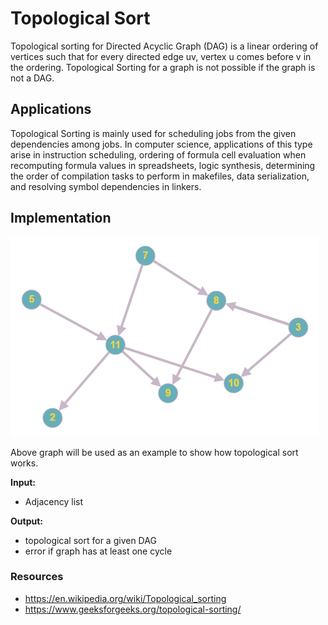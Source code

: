 # Topological Sort
Topological sorting for Directed Acyclic Graph (DAG) is a linear ordering of vertices such that for every directed edge uv, vertex u comes before v in the ordering. Topological Sorting for a graph is not possible if the graph is not a DAG.

## Applications
Topological Sorting is mainly used for scheduling jobs from the given dependencies among jobs. In computer science, applications of this type arise in instruction scheduling, ordering of formula cell evaluation when recomputing formula values in spreadsheets, logic synthesis, determining the order of compilation tasks to perform in makefiles, data serialization, and resolving symbol dependencies in linkers.

## Implementation
<img src="graph.png" />

Above graph will be used as an example to show how topological sort works.

**Input:**
- Adjacency list

**Output:**
- topological sort for a given DAG
- error if graph has at least one cycle

### Resources
* https://en.wikipedia.org/wiki/Topological_sorting
* https://www.geeksforgeeks.org/topological-sorting/
